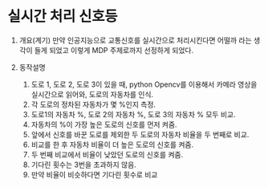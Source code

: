 # 실시간 처리 신호등

1. 개요(계기)
   만약 인공지능으로 교통신호를 실시간으로 처리시킨다면 어떨까 라는 생각이 들게 되었고 이렇게 MDP
   주제로까지 선정하게 되었다.

2. 동작설명
   1. 도로 1, 도로 2, 도로 3이 있을 때, python Opencv를 이용해서 카메라 영상을 실시간으로
      읽어와, 도로의 자동차를 인식.
   2. 각 도로의 정차된 자동차가 몇 %인지 측정.
   3. 도로1의 자동차 %, 도로 2의 자동차 %, 도로 3의 자동차 % 모두 비교.
   4. 자동차의 %이 가장 높은 도로의 신호를 먼저 켜줌.
   5. 앞에서 신호를 바꾼 도로를 제외한 두 도로의 자동차 비율을 두 번째로 비교.
   6. 비교를 한 후 자동차 비율이 더 높은 도로의 신호를 켜줌.
   7. 두 번째 비교에서 비율이 낮았던 도로의 신호를 켜줌.
   8. 기다린 횟수는 3번을 초과하지 않음.
   9. 만약 비율이 비슷하다면 기다린 횟수로 비교
